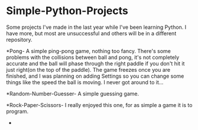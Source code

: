 # Simple-Python-Projects

Some projects I've made in the last year while I've been learning Python. I have more, but most are unsuccessful and others will be in a different repository.


*Pong- A simple ping-pong game, nothing too fancy. There's some problems with the collisions between ball and pong, it's not completely accurate and the ball will 
          phase through the right paddle if you don't hit it just right(on the top of the paddle). The game freezes once you are finished, and I was planning on adding
          Settings so you can change some things like the speed the ball is moving. I never got around to it...
    
    
*Random-Number-Guesser- A simple guessing game. 

*Rock-Paper-Scissors- I really enjoyed this one, for as simple a game it is to program. 

*
